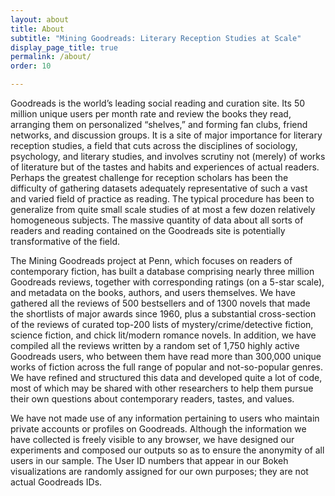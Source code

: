 ```yaml
---
layout: about
title: About
subtitle: "Mining Goodreads: Literary Reception Studies at Scale"
display_page_title: true
permalink: /about/
order: 10

---
```


Goodreads is the world’s leading social reading and curation site. Its 50
million unique users per month rate and review the books they
read, arranging them on personalized “shelves,” and forming fan clubs,
friend networks, and discussion groups.  It is a site of major importance for
literary reception studies, a field that cuts across the disciplines of
sociology, psychology, and literary studies, and involves scrutiny not (merely)
of works of literature but of the tastes and habits and experiences of actual
readers.  Perhaps the greatest challenge for reception scholars has been the
difficulty of gathering datasets adequately representative of such a vast and
varied field of practice as reading.  The typical procedure has been to
generalize from quite small scale studies of at most a few dozen relatively
homogeneous subjects.  The massive quantity of data about all sorts of readers
and reading contained on the Goodreads site is potentially transformative of the
field.

The Mining Goodreads project at Penn, which focuses on readers of contemporary
fiction, has built a database comprising nearly three million Goodreads reviews,
together with corresponding ratings (on a 5-star scale), and metadata on the
books, authors, and users themselves. We have gathered all the reviews of 500
bestsellers and of 1300 novels that made the shortlists of major awards since
1960, plus a substantial cross-section of the reviews of curated top-200 lists
of mystery/crime/detective fiction, science fiction, and chick lit/modern
romance novels.  In addition, we have compiled all the reviews written by a
random set of 1,750 highly active Goodreads users, who between them have read
more than 300,000 unique works of fiction across the full range of popular and
not-so-popular genres. We have refined and structured this data and developed
quite a lot of code, most of which may be shared with other researchers to help
them pursue their own questions about contemporary readers, tastes, and values.

We have not made use of any information pertaining to users who maintain private
accounts or profiles on Goodreads.  Although the information we have collected
is freely visible to any browser, we have designed our experiments and composed
our outputs so as to ensure the anonymity of all users in our sample.  The User
ID numbers that appear in our Bokeh visualizations are randomly assigned for our
own purposes; they are not actual Goodreads IDs. 
